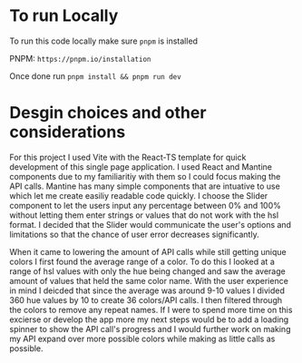 # To run Locally

To run this code locally make sure `pnpm` is installed

PNPM: `https://pnpm.io/installation`

Once done run `pnpm install && pnpm run dev`


# Desgin choices and other considerations

For this project I used Vite with the React-TS template for quick development of this single page application. I used React and Mantine components due to my familiaritiy with them so I could focus making the API calls. Mantine has many simple components that are intuative to use which let me create easiliy readable code quickly. I choose the Slider component to let the users input any percentage between 0% and 100% without letting them enter strings or values that do not work with the hsl format. I decided that the Slider would communicate the user's options and limitations so that the chance of user error decreases significantly.

When it came to lowering the amount of API calls while still getting unique colors I first found the average range of a color. To do this I looked at a range of hsl values with only the hue being changed and saw the average amount of values that held the same color name. With the user experience in mind I deicded that since the average was around 9-10 values I divided 360 hue values by 10 to create 36 colors/API calls. I then filtered through the colors to remove any repeat names. If I were to spend more time on this excierse or develop the app more my next steps would be to add a loading spinner to show the API call's progress and I would further work on making my API expand over more possible colors while making as little calls as possible.
